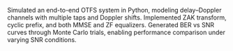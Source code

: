 Simulated an end-to-end OTFS system in Python, modeling delay–Doppler channels with multiple taps and Doppler shifts. Implemented ZAK transform, cyclic prefix, and both MMSE and ZF equalizers. Generated BER vs SNR curves through Monte Carlo trials, enabling performance comparison under varying SNR conditions.
